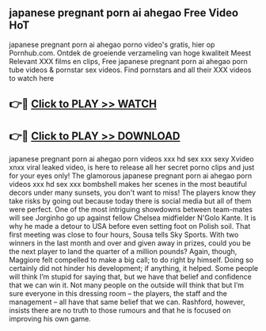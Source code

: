 ## japanese pregnant porn ai ahegao Free Video HoT 

japanese pregnant porn ai ahegao porno video's gratis, hier op Pornhub.com. Ontdek de groeiende verzameling van hoge kwaliteit Meest Relevant XXX films en clips,
Free japanese pregnant porn ai ahegao porn tube videos & pornstar sex videos. Find pornstars and all their XXX videos to watch here


## 👉🔴 [Click to PLAY >> WATCH](http://us.freeplayer.one?title=japanese_pregnant_porn_ai_ahegao&ref=16D)

## 👉🔴 [Click to PLAY >> DOWNLOAD](http://us.freeplayer.one?title=japanese_pregnant_porn_ai_ahegao&ref=16D)


japanese pregnant porn ai ahegao porn videos xxx hd sex xxx sexy Xvideo xnxx viral leaked video, is here to release all her secret porno clips and just for your eyes only! The glamorous japanese pregnant porn ai ahegao porn videos xxx hd sex xxx bombshell makes her scenes in the most beautiful decors under many sunsets, you don't want to miss! The players know they take risks by going out because today there is social media but all of them were perfect. One of the most intriguing showdowns between team-mates will see Jorginho go up against fellow Chelsea midfielder N'Golo Kante. It is why he made a detour to USA before even setting foot on Polish soil. That first meeting was close to four hours, Sousa tells Sky Sports. With two winners in the last month and over and given away in prizes, could you be the next player to land the quarter of a million pounds? Again, though, Maggiore felt compelled to make a big call; to do right by himself. Doing so certainly did not hinder his development; if anything, it helped. Some people will think I’m stupid for saying that, but we have that belief and confidence that we can win it. Not many people on the outside will think that but I’m sure everyone in this dressing room – the players, the staff and the management – all have that same belief that we can. Rashford, however, insists there are no truth to those rumours and that he is focused on improving his own game.